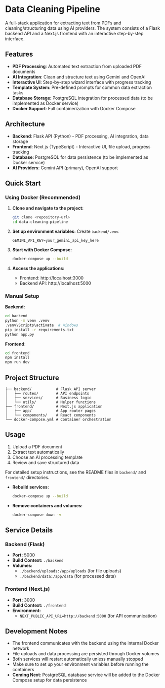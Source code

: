 # Data Cleaning Pipeline

A full-stack application for extracting text from PDFs and cleaning/structuring data using AI providers. The system consists of a Flask backend API and a Next.js frontend with an interactive step-by-step interface.

## Features

- **PDF Processing**: Automated text extraction from uploaded PDF documents
- **AI Integration**: Clean and structure text using Gemini and OpenAI
- **Interactive UI**: Step-by-step wizard interface with progress tracking
- **Template System**: Pre-defined prompts for common data extraction tasks
- **Database Storage**: PostgreSQL integration for processed data (to be implemented as Docker service)
- **Docker Support**: Full containerization with Docker Compose

## Architecture

- **Backend**: Flask API (Python) - PDF processing, AI integration, data storage
- **Frontend**: Next.js (TypeScript) - Interactive UI, file upload, progress tracking
- **Database**: PostgreSQL for data persistence (to be implemented as Docker service)
- **AI Providers**: Gemini API (primary), OpenAI support

## Quick Start

### Using Docker (Recommended)

1. **Clone and navigate to the project:**
   ```bash
   git clone <repository-url>
   cd data-cleaning-pipeline
   ```

2. **Set up environment variables:**
   Create `backend/.env`:
   ```env
   GEMINI_API_KEY=your_gemini_api_key_here
   ```

3. **Start with Docker Compose:**
   ```bash
   docker-compose up --build
   ```

4. **Access the applications:**
   - Frontend: http://localhost:3000
   - Backend API: http://localhost:5000

### Manual Setup

**Backend:**
```bash
cd backend
python -m venv .venv
.venv\Scripts\activate  # Windows
pip install -r requirements.txt
python app.py
```

**Frontend:**
```bash
cd frontend
npm install
npm run dev
```

## Project Structure

```
├── backend/           # Flask API server
│   ├── routes/        # API endpoints
│   ├── services/      # Business logic
│   └── utils/         # Helper functions
├── frontend/          # Next.js application
│   ├── app/           # App router pages
│   └── components/    # React components
└── docker-compose.yml # Container orchestration
```

## Usage

1. Upload a PDF document
2. Extract text automatically
3. Choose an AI processing template
4. Review and save structured data

For detailed setup instructions, see the README files in `backend/` and `frontend/` directories.

- **Rebuild services:**
  ```bash
  docker-compose up --build
  ```

- **Remove containers and volumes:**
  ```bash
  docker-compose down -v
  ```

## Service Details

### Backend (Flask)
- **Port:** 5000
- **Build Context:** `./backend`
- **Volumes:** 
  - `./backend/uploads:/app/uploads` (for file uploads)
  - `./backend/data:/app/data` (for processed data)

### Frontend (Next.js)
- **Port:** 3000
- **Build Context:** `./frontend`
- **Environment:** 
  - `NEXT_PUBLIC_API_URL=http://backend:5000` (for API communication)

## Development Notes

- The frontend communicates with the backend using the internal Docker network
- File uploads and data processing are persisted through Docker volumes
- Both services will restart automatically unless manually stopped
- Make sure to set up your environment variables before running the containers
- **Coming Next**: PostgreSQL database service will be added to the Docker Compose setup for data persistence
